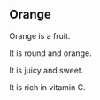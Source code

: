 ## Orange

Orange is a fruit.

It is round and orange.

It is juicy and sweet.

It is rich in vitamin C.
